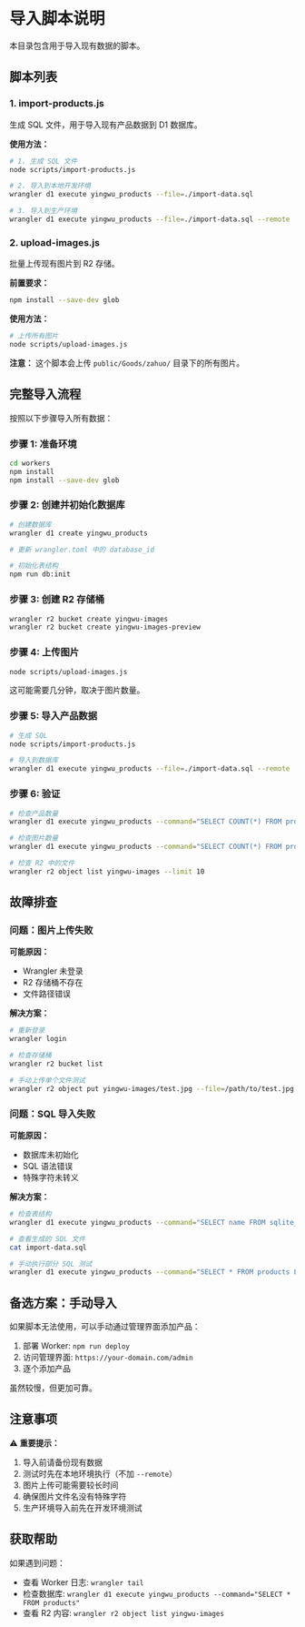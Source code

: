 # 导入脚本说明

本目录包含用于导入现有数据的脚本。

## 脚本列表

### 1. import-products.js

生成 SQL 文件，用于导入现有产品数据到 D1 数据库。

**使用方法：**

```bash
# 1. 生成 SQL 文件
node scripts/import-products.js

# 2. 导入到本地开发环境
wrangler d1 execute yingwu_products --file=./import-data.sql

# 3. 导入到生产环境
wrangler d1 execute yingwu_products --file=./import-data.sql --remote
```

### 2. upload-images.js

批量上传现有图片到 R2 存储。

**前置要求：**

```bash
npm install --save-dev glob
```

**使用方法：**

```bash
# 上传所有图片
node scripts/upload-images.js
```

**注意：** 这个脚本会上传 `public/Goods/zahuo/` 目录下的所有图片。

## 完整导入流程

按照以下步骤导入所有数据：

### 步骤 1: 准备环境

```bash
cd workers
npm install
npm install --save-dev glob
```

### 步骤 2: 创建并初始化数据库

```bash
# 创建数据库
wrangler d1 create yingwu_products

# 更新 wrangler.toml 中的 database_id

# 初始化表结构
npm run db:init
```

### 步骤 3: 创建 R2 存储桶

```bash
wrangler r2 bucket create yingwu-images
wrangler r2 bucket create yingwu-images-preview
```

### 步骤 4: 上传图片

```bash
node scripts/upload-images.js
```

这可能需要几分钟，取决于图片数量。

### 步骤 5: 导入产品数据

```bash
# 生成 SQL
node scripts/import-products.js

# 导入到数据库
wrangler d1 execute yingwu_products --file=./import-data.sql --remote
```

### 步骤 6: 验证

```bash
# 检查产品数量
wrangler d1 execute yingwu_products --command="SELECT COUNT(*) FROM products" --remote

# 检查图片数量
wrangler d1 execute yingwu_products --command="SELECT COUNT(*) FROM product_images" --remote

# 检查 R2 中的文件
wrangler r2 object list yingwu-images --limit 10
```

## 故障排查

### 问题：图片上传失败

**可能原因：**
- Wrangler 未登录
- R2 存储桶不存在
- 文件路径错误

**解决方案：**
```bash
# 重新登录
wrangler login

# 检查存储桶
wrangler r2 bucket list

# 手动上传单个文件测试
wrangler r2 object put yingwu-images/test.jpg --file=/path/to/test.jpg
```

### 问题：SQL 导入失败

**可能原因：**
- 数据库未初始化
- SQL 语法错误
- 特殊字符未转义

**解决方案：**
```bash
# 检查表结构
wrangler d1 execute yingwu_products --command="SELECT name FROM sqlite_master WHERE type='table'" --remote

# 查看生成的 SQL 文件
cat import-data.sql

# 手动执行部分 SQL 测试
wrangler d1 execute yingwu_products --command="SELECT * FROM products LIMIT 1" --remote
```

## 备选方案：手动导入

如果脚本无法使用，可以手动通过管理界面添加产品：

1. 部署 Worker: `npm run deploy`
2. 访问管理界面: `https://your-domain.com/admin`
3. 逐个添加产品

虽然较慢，但更加可靠。

## 注意事项

⚠️ **重要提示：**

1. 导入前请备份现有数据
2. 测试时先在本地环境执行（不加 `--remote`）
3. 图片上传可能需要较长时间
4. 确保图片文件名没有特殊字符
5. 生产环境导入前先在开发环境测试

## 获取帮助

如果遇到问题：
- 查看 Worker 日志: `wrangler tail`
- 检查数据库: `wrangler d1 execute yingwu_products --command="SELECT * FROM products"`
- 查看 R2 内容: `wrangler r2 object list yingwu-images`

